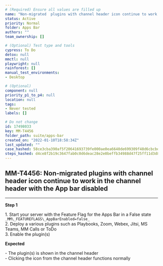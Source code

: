 ```yaml
---
# (Required) Ensure all values are filled up
name: "Non-migrated  plugins with channel header icon continue to work in the channel header with the App bar disabled"
status: Active
priority: Normal
folder: Apps Bar
authors: ""
team_ownership: []

# (Optional) Test type and tools
cypress: To Do
detox: null
mmctl: null
playwright: null
rainforest: []
manual_test_environments: 
- Desktop

# (Optional)
component: null
priority_p1_to_p4: null
location: null
tags: 
- Never tested
labels: []

# Do not change
id: 17498033
key: MM-T4456
folder_path: suite/apps-bar
created_on: "2022-01-10T18:58:34Z"
last_updated: ""
case_hashed: 58ce3cba390af5f20641693739fe000ae0ea6640de699309f48d6cbcbda36d9c22d46db69d661e600a4ba373cb5dff22
steps_hashed: d4ce8f2b19c3647fab0c0d6deac28e2e0beffb34988d47f25ff11d3d836e6a6ddd126371b7573bd1d44b64efe030e12c
---
```


## MM-T4456: Non-migrated plugins with channel header icon continue to work in the channel header with the App bar disabled

---

**Step 1**

1\. Start your server with the Feature Flag for the Apps Bar in a False state `_MM\_FEATUREFLAGS\_AppBarEnabled=false_`\
2\. Deploy a various plugins such as Playbooks, Zoom, Webex, Jitsi, MS Teams, MM Calls or ToDo\
3\. Enable the plugin(s)

**Expected**

\- The plugin(s) is shown in the channel header\
\- Clicking the icon from the channel header functions normally
